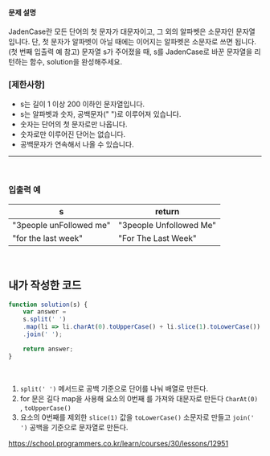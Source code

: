 #### 문제 설명

JadenCase란 모든 단어의 첫 문자가 대문자이고, 그 외의 알파벳은 소문자인 문자열입니다. 단, 첫 문자가 알파벳이 아닐 때에는 이어지는 알파벳은 소문자로 쓰면 됩니다. (첫 번째 입출력 예 참고)
문자열 s가 주어졌을 때, s를 JadenCase로 바꾼 문자열을 리턴하는 함수, solution을 완성해주세요.


### [제한사항]

- s는 길이 1 이상 200 이하인 문자열입니다.
- s는 알파벳과 숫자, 공백문자(" ")로 이루어져 있습니다.
- 숫자는 단어의 첫 문자로만 나옵니다.
- 숫자로만 이루어진 단어는 없습니다.
- 공백문자가 연속해서 나올 수 있습니다.



---

<br>

### 입출력 예

|s|return|
|-|-|
| "3people unFollowed me"	|	"3people Unfollowed Me"| 
| "for the last week"| "For The Last Week" |

<br>

##  내가 작성한 코드

```js
function solution(s) {
    var answer = 
    s.split(' ')
    .map(li => li.charAt(0).toUpperCase() + li.slice(1).toLowerCase())
    .join(' ');

    return answer;
}
```
<br>

1. `split(' ')` 메서드로 공백 기준으로 단어를 나눠 배열로 만든다.
2. for 문은 길다 map을 사용해 요소의 0번째 를 가져와 대문자로 만든다 `CharAt(0)` , `toUpperCase()`
3. 요소의 0번째를 제외한 `slice(1)` 값을 `toLowerCase()` 소문자로 만들고 `join(' ')` 공백을 기준으로 문자열로 만든다.

https://school.programmers.co.kr/learn/courses/30/lessons/12951
